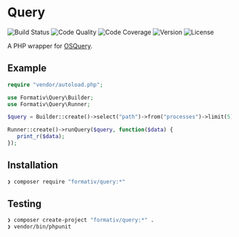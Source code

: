 # Query

![Build Status](http://img.shields.io/travis/formativ/query.svg?style=flat-square)
![Code Quality](http://img.shields.io/scrutinizer/g/formativ/query.svg?style=flat-square)
![Code Coverage](http://img.shields.io/scrutinizer/coverage/g/formativ/query.svg?style=flat-square)
![Version](http://img.shields.io/packagist/v/formativ/query.svg?style=flat-square)
![License](http://img.shields.io/packagist/l/formativ/query.svg?style=flat-square)

A PHP wrapper for [OSQuery](http://osquery.io).

## Example

```php
require "vendor/autoload.php";

use Formativ\Query\Builder;
use Formativ\Query\Runner;

$query = Builder::create()->select("path")->from("processes")->limit(5);

Runner::create()->runQuery($query, function($data) {
   print_r($data);
});
```

## Installation

```sh
❯ composer require "formativ/query:*"
```

## Testing

```sh
❯ composer create-project "formativ/query:*" .
❯ vendor/bin/phpunit
```
